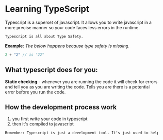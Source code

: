 # Learning TypeScript

Typescript is a superset of javascript. It allows you to write javascript in a more precise manner so your code faces less errors in the runtime.

```txt
Typescript is all about Type Safety. 
```

**Example**: *The below happens because type safety is missing.*

```js
2 + "2" // is "22"
```

## What typescript does for you:

**Static checking** - whenever you are running the code it will check for errors and tell you as you are writing the code. Tells you are there is a potential error before you run the code.

## How the development process work

1. you first write your code in typescript
2. then it's compiled to javascript

```txt
Remember: Typescript is just a development tool. It's just used to help you write better javascript.
```